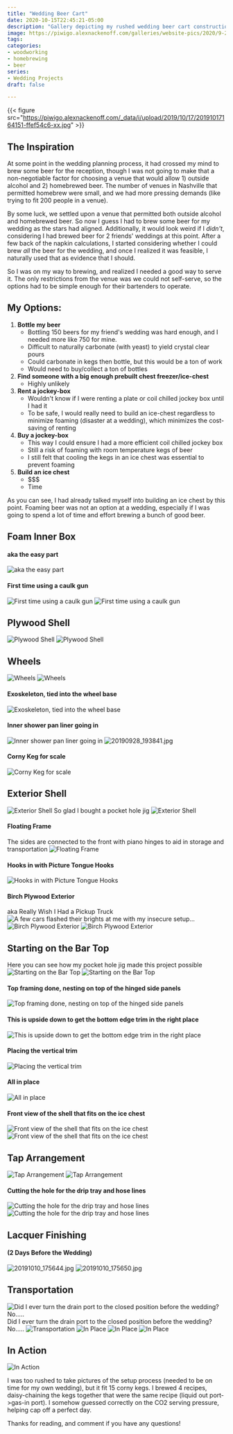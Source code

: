 ```yaml
---
title: "Wedding Beer Cart"
date: 2020-10-15T22:45:21-05:00
description: "Gallery depicting my rushed wedding beer cart construction"
image: https://piwigo.alexnackenoff.com/galleries/website-pics/2020/9-24-beer-cart/wedding-772-crop.jpg
tags:
categories:
- woodworking
- homebrewing
- beer
series:
- Wedding Projects
draft: false

---
```

{{< figure src="https://piwigo.alexnackenoff.com/_data/i/upload/2019/10/17/20191017164151-ffef54c6-xx.jpg" >}}
## The Inspiration
At some point in the wedding planning process, it had crossed my mind to brew some beer for the reception, though I was not going to make that a non-negotiable factor for choosing a venue that would allow 1) outside alcohol and 2) homebrewed beer. The number of venues in Nashville that permitted homebrew were small, and we had more pressing demands (like trying to fit 200 people in a venue).

By some luck, we settled upon a venue that permitted both outside alcohol and homebrewed beer. So now I guess I had to brew some beer for my wedding as the stars had aligned. Additionally, it would look weird if I *didn't*, considering I had brewed beer for 2 friends' weddings at this point. After a few back of the napkin calculations, I started considering whether I could brew *all* the beer for the wedding, and once I realized it was feasible, I naturally used that as evidence that I should.

So I was on my way to brewing, and realized I needed a good way to serve it. The only restrictions from the venue was we could not self-serve, so the options had to be simple enough for their bartenders to operate.

## My Options:
1.  **Bottle my beer**
    * Bottling 150 beers for my friend's wedding was hard enough, and I needed more like 750 for mine.
    * Difficult to naturally carbonate (with yeast) to yield crystal clear pours
    * Could carbonate in kegs then bottle, but this would be a ton of work
    * Would need to buy/collect a ton of bottles
2.  **Find someone with a big enough prebuilt chest freezer/ice-chest**
    * Highly unlikely
3.  **Rent a jockey-box**
    * Wouldn't know if I were renting a plate or coil chilled jockey box until I had it
    * To be safe, I would really need to build an ice-chest regardless to minimize foaming (disaster at a wedding), which minimizes the cost-saving of renting
4.  **Buy a jockey-box**
    * This way I could ensure I had a more efficient coil chilled jockey box
    * Still a risk of foaming with room temperature kegs of beer
    * I still felt that cooling the kegs in an ice chest was essential to prevent foaming
5.  **Build an ice chest**
    * $$$
    * Time

As you can see, I had already talked myself into building an ice chest by this point. Foaming beer was not an option at a wedding, especially if I was going to spend a lot of time and effort brewing a bunch of good beer.

## Foam Inner Box

#### aka the easy part
<img src='https://piwigo.alexnackenoff.com/_data/i/upload/2019/10/18/20191018142658-a7c5d799-la.jpg' alt='aka the easy part'/>

#### First time using a caulk gun
<img src='https://piwigo.alexnackenoff.com/_data/i/upload/2019/10/18/20191018142650-d5baacf6-la.jpg' alt='First time using a caulk gun'/>
<img src='https://piwigo.alexnackenoff.com/_data/i/upload/2019/10/18/20191018142647-eab745dc-la.jpg' alt='First time using a caulk gun'/>

## Plywood Shell
<img src='https://piwigo.alexnackenoff.com/_data/i/upload/2019/10/18/20191018142752-3cd56cb7-la.jpg' alt='Plywood Shell'/>
<img src='https://piwigo.alexnackenoff.com/_data/i/upload/2019/10/18/20191018142748-99dc4aea-la.jpg' alt='Plywood Shell'/>

## Wheels
<img src='https://piwigo.alexnackenoff.com/_data/i/upload/2019/10/18/20191018142717-06907edb-la.jpg' alt='Wheels'/>
<img src='https://piwigo.alexnackenoff.com/_data/i/upload/2019/10/18/20191018142740-2919013c-la.jpg' alt='Wheels'/>

#### Exoskeleton, tied into the wheel base
<img src='https://piwigo.alexnackenoff.com/_data/i/upload/2019/10/18/20191018142709-cab3a510-la.jpg' alt='Exoskeleton, tied into the wheel base'/>

#### Inner shower pan liner going in
<img src='https://piwigo.alexnackenoff.com/_data/i/upload/2019/10/18/20191018142705-7e9faf93-la.jpg' alt='Inner shower pan liner going in'/>
<img src='https://piwigo.alexnackenoff.com/_data/i/upload/2019/10/18/20191018142701-4dc5fbd1-la.jpg' alt='20190928_193841.jpg'/>

#### Corny Keg for scale
<img src='https://piwigo.alexnackenoff.com/_data/i/upload/2019/10/18/20191018145322-6992945c-la.jpg' alt='Corny Keg for scale'/>

## Exterior Shell
<img src='https://piwigo.alexnackenoff.com/_data/i/upload/2019/10/18/20191018145311-52f30490-la.jpg' alt='Exterior Shell'/>
So glad I bought a pocket hole jig
<img src='https://piwigo.alexnackenoff.com/_data/i/upload/2019/10/18/20191018145317-d173f77c-la.jpg' alt='Exterior Shell'/>

#### Floating Frame
The sides are connected to the front with piano hinges to aid in storage and transportation
<img src='https://piwigo.alexnackenoff.com/_data/i/upload/2019/10/18/20191018145332-4c816924-la.jpg' alt='Floating Frame'/>

#### Hooks in with Picture Tongue Hooks
<img src='https://piwigo.alexnackenoff.com/_data/i/upload/2019/10/18/20191018145327-70a8f74e-la.jpg' alt='Hooks in with Picture Tongue Hooks'/>

#### Birch Plywood Exterior
aka Really Wish I Had a Pickup Truck
<img src='https://piwigo.alexnackenoff.com/i.php?/galleries/website-pics/2020/9-24-beer-cart/20191004_193205-crop-la.jpg' alt='A few cars flashed their brights at me with my insecure setup...' />
<img src='https://piwigo.alexnackenoff.com/_data/i/upload/2019/10/18/20191018145338-65343b65-la.jpg' alt='Birch Plywood Exterior'/>
<img src='https://piwigo.alexnackenoff.com/_data/i/upload/2019/10/18/20191018145343-773bf432-la.jpg' alt='Birch Plywood Exterior'/>

## Starting on the Bar Top
Here you can see how my pocket hole jig made this project possible
<img src='https://piwigo.alexnackenoff.com/_data/i/upload/2019/10/18/20191018145731-c7a26053-la.jpg' alt='Starting on the Bar Top'/>
<img src='https://piwigo.alexnackenoff.com/_data/i/upload/2019/10/18/20191018145348-41ce4c4d-la.jpg' alt='Starting on the Bar Top'/>

#### Top framing done, nesting on top of the hinged side panels
<img src='https://piwigo.alexnackenoff.com/_data/i/upload/2019/10/18/20191018145736-16ce0bb1-la.jpg' alt='Top framing done, nesting on top of the hinged side panels'/>

#### This is upside down to get the bottom edge trim in the right place
<img src='https://piwigo.alexnackenoff.com/_data/i/upload/2019/10/18/20191018145742-9672fdbf-la.jpg' alt='This is upside down to get the bottom edge trim in the right place'/>

#### Placing the vertical trim
<img src='https://piwigo.alexnackenoff.com/_data/i/upload/2019/10/18/20191018145748-b11aff01-la.jpg' alt='Placing the vertical trim'/>

#### All in place
<img src='https://piwigo.alexnackenoff.com/_data/i/upload/2019/10/18/20191018145754-985844b3-la.jpg' alt='All in place'/>

#### Front view of the shell that fits on the ice chest
<img src='https://piwigo.alexnackenoff.com/_data/i/upload/2019/10/18/20191018145759-3f622d2e-la.jpg' alt='Front view of the shell that fits on the ice chest'/>
<img src='https://piwigo.alexnackenoff.com/_data/i/upload/2019/10/18/20191018145804-b47ee749-la.jpg' alt='Front view of the shell that fits on the ice chest'/>

## Tap Arrangement
<img src='https://piwigo.alexnackenoff.com/_data/i/upload/2019/10/18/20191018150002-ff3c8220-la.jpg' alt='Tap Arrangement'/>
<img src='https://piwigo.alexnackenoff.com/_data/i/upload/2019/10/18/20191018150007-128b2ed0-la.jpg' alt='Tap Arrangement'/>

#### Cutting the hole for the drip tray and hose lines
<img src='https://piwigo.alexnackenoff.com/_data/i/upload/2019/10/18/20191018150012-9080966f-la.jpg' alt='Cutting the hole for the drip tray and hose lines'/>
<img src='https://piwigo.alexnackenoff.com/_data/i/upload/2019/10/18/20191018150017-37e570b3-la.jpg' alt='Cutting the hole for the drip tray and hose lines'/>

## Lacquer Finishing
#### (2 Days Before the Wedding)
<img src='https://piwigo.alexnackenoff.com/_data/i/upload/2019/10/18/20191018150022-0c673bd9-la.jpg' alt='20191010_175644.jpg'/>
<img src='https://piwigo.alexnackenoff.com/_data/i/upload/2019/10/18/20191018150027-9c86a4c7-la.jpg' alt='20191010_175650.jpg'/>

## Transportation
<img src='https://piwigo.alexnackenoff.com/_data/i/upload/2019/10/18/20191018150110-fc3fd809-la.jpg' alt='Did I ever turn the drain port to the closed position before the wedding? No.....'/>
Did I ever turn the drain port to the closed position before the wedding? No.....
<img src='https://piwigo.alexnackenoff.com/_data/i/upload/2019/10/18/20191018150116-0e1d1353-la.jpg' alt='Transportation'/>
<img src='https://piwigo.alexnackenoff.com/_data/i/upload/2019/10/18/20191018150121-c118916f-la.jpg' alt='In Place'/>
<img src='https://piwigo.alexnackenoff.com/_data/i/upload/2019/10/18/20191018150126-d87e48cc-la.jpg' alt='In Place'/>
<img src='https://piwigo.alexnackenoff.com/_data/i/upload/2019/10/17/20191017164151-ffef54c6-la.jpg' alt='In Place'/>

## In Action
<img src="https://piwigo.alexnackenoff.com/galleries/website-pics/2020/9-24-beer-cart/wedding-772-xx.jpg" alt="In Action">


I was too rushed to take pictures of the setup process (needed to be on time for my own wedding), but it fit 15 corny kegs. I brewed 4 recipes, daisy-chaining the kegs together that were the same recipe (liquid out port->gas-in port). I somehow guessed correctly on the CO2 serving pressure, helping cap off a perfect day.

Thanks for reading, and comment if you have any questions!
